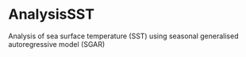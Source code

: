 # AnalysisSST
Analysis of sea surface temperature (SST) using seasonal generalised autoregressive model (SGAR)
